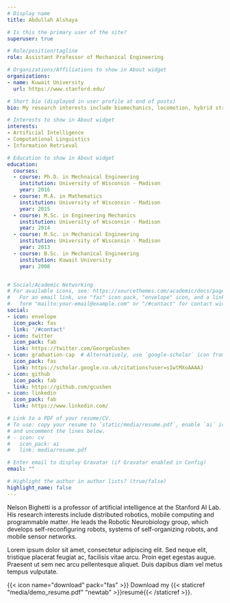 ```yaml
---
# Display name
title: Abdullah Alshaya

# Is this the primary user of the site?
superuser: true

# Role/position/tagline
role: Assistant Professor of Mechanical Engineering

# Organizations/Affiliations to show in About widget
organizations:
- name: Kuwait University
  url: https://www.stanford.edu/

# Short bio (displayed in user profile at end of posts)
bio: My research interests include biomechanics, locomotion, hybrid stress method, inverse method, material characterization, vibration control, command shaping.

# Interests to show in About widget
interests:
- Artificial Intelligence
- Computational Linguistics
- Information Retrieval

# Education to show in About widget
education:
  courses:
  - course: Ph.D. in Mechnaical Engineering
    institution: University of Wisconsin - Madison
    year: 2016
  - course: M.A. in Mathematics
    institution: University of Wisconsin - Madison
    year: 2015
  - course: M.Sc. in Engineering Mechanics
    institution: University of Wisconsin - Madison
    year: 2014
  - course: M.Sc. in Mechanical Engineering
    institution: University of Wisconsin - Madison
    year: 2013
  - course: B.Sc. in Mechanical Engineering
    institution: Kuwait University
    year: 2008


# Social/Academic Networking
# For available icons, see: https://sourcethemes.com/academic/docs/page-builder/#icons
#   For an email link, use "fas" icon pack, "envelope" icon, and a link in the
#   form "mailto:your-email@example.com" or "/#contact" for contact widget.
social:
- icon: envelope
  icon_pack: fas
  link: '/#contact'
- icon: twitter
  icon_pack: fab
  link: https://twitter.com/GeorgeCushen
- icon: graduation-cap  # Alternatively, use `google-scholar` icon from `ai` icon pack
  icon_pack: fas
  link: https://scholar.google.co.uk/citations?user=sIwtMXoAAAAJ
- icon: github
  icon_pack: fab
  link: https://github.com/gcushen
- icon: linkedin
  icon_pack: fab
  link: https://www.linkedin.com/

# Link to a PDF of your resume/CV.
# To use: copy your resume to `static/media/resume.pdf`, enable `ai` icons in `params.toml`, 
# and uncomment the lines below.
# - icon: cv
#   icon_pack: ai
#   link: media/resume.pdf

# Enter email to display Gravatar (if Gravatar enabled in Config)
email: ""

# Highlight the author in author lists? (true/false)
highlight_name: false
---
```


Nelson Bighetti is a professor of artificial intelligence at the Stanford AI Lab. His research interests include distributed robotics, mobile computing and programmable matter. He leads the Robotic Neurobiology group, which develops self-reconfiguring robots, systems of self-organizing robots, and mobile sensor networks.

Lorem ipsum dolor sit amet, consectetur adipiscing elit. Sed neque elit, tristique placerat feugiat ac, facilisis vitae arcu. Proin eget egestas augue. Praesent ut sem nec arcu pellentesque aliquet. Duis dapibus diam vel metus tempus vulputate.

{{< icon name="download" pack="fas" >}} Download my {{< staticref "media/demo_resume.pdf" "newtab" >}}resumé{{< /staticref >}}.
